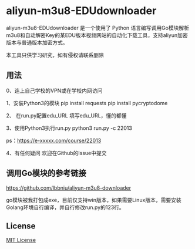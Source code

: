 # aliyun-m3u8-EDUdownloader

aliyun-m3u8-EDUdownloader 是一个使用了 Python 语言编写调用Go模块解析m3u8和自动解密Key的某EDU版本视频网站的自动化下载工具，支持aliyun加密版本与普通版本加密方式。

本工具只供学习研究，如有侵权请联系删除

## 用法
0、连上自己学校的VPN或在学校内网访问

1、安装Python3的模块
pip install requests
pip install pycryptodome

2、 在run.py配置edu_URL
填写edu_URL，懂的都懂

3、使用Python3执行run.py
python3 run.py -c 22013

ps：https://e-xxxxx.com/course/22013

4、有任何疑问 欢迎在Github的Issue中提交

## 调用Go模块的参考链接

https://github.com/lbbniu/aliyun-m3u8-downloader

go模块被我打包成exe，目前仅支持win版本，如果需要Linux版本，需要安装Golang环境自行编译，并自行修改run.py的123行。

## License

[MIT License](./LICENSE)